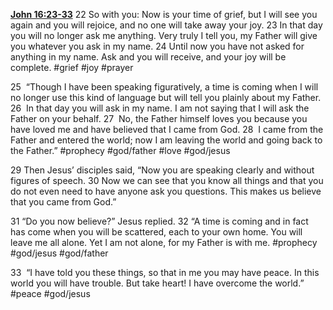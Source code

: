 **[John 16:23-33](http://www.blueletterbible.org/search/preSearch.cfm?Criteria=John+16.23-33&t=NIV)**
22 So with you: Now is your time of grief, but I will see you again and you will rejoice, and no one will take away your joy. 23 In that day you will no longer ask me anything. Very truly I tell you, my Father will give you whatever you ask in my name. 24 Until now you have not asked for anything in my name. Ask and you will receive, and your joy will be complete. #grief #joy #prayer

25  “Though I have been speaking figuratively, a time is coming when I will no longer use this kind of language but will tell you plainly about my Father. 26  In that day you will ask in my name. I am not saying that I will ask the Father on your behalf. 27  No, the Father himself loves you because you have loved me and have believed that I came from God. 28  I came from the Father and entered the world; now I am leaving the world and going back to the Father.” #prophecy #god/father #love #god/jesus 

29 Then Jesus’ disciples said, “Now you are speaking clearly and without figures of speech. 30 Now we can see that you know all things and that you do not even need to have anyone ask you questions. This makes us believe that you came from God.”

31 “Do you now believe?” Jesus replied. 32 “A time is coming and in fact has come when you will be scattered, each to your own home. You will leave me all alone. Yet I am not alone, for my Father is with me. #prophecy #god/jesus #god/father 

33  “I have told you these things, so that in me you may have peace. In this world you will have trouble. But take heart! I have overcome the world.” #peace #god/jesus 